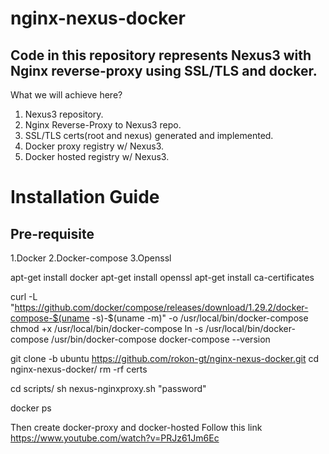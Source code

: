 # nginx-nexus-docker
## Code in this repository represents Nexus3 with Nginx reverse-proxy using SSL/TLS and docker.
What we will achieve here?
1. Nexus3 repository. 
2. Nginx Reverse-Proxy to Nexus3 repo.
3. SSL/TLS certs(root and nexus) generated and implemented.
4. Docker proxy registry w/ Nexus3.
5. Docker hosted registry w/ Nexus3.


Installation Guide
=================

Pre-requisite
-------------
1.Docker
2.Docker-compose
3.Openssl

apt-get install docker
apt-get install openssl
apt-get install ca-certificates

curl -L "https://github.com/docker/compose/releases/download/1.29.2/docker-compose-$(uname -s)-$(uname -m)" -o /usr/local/bin/docker-compose
chmod +x /usr/local/bin/docker-compose
ln -s /usr/local/bin/docker-compose /usr/bin/docker-compose
docker-compose --version

git clone -b ubuntu https://github.com/rokon-gt/nginx-nexus-docker.git
cd nginx-nexus-docker/
rm -rf certs

cd scripts/
sh nexus-nginxproxy.sh "password"

docker ps

Then create docker-proxy and docker-hosted
Follow this link
https://www.youtube.com/watch?v=PRJz61Jm6Ec






